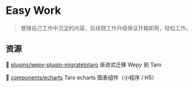 # Easy Work

> 整理自己工作中沉淀的内容，后续随工作升级保证开箱即用，轻松工作。

## 资源

👣 [plugins/wepy-plugin-migratetotaro](plugins/wepy-plugin-migratetotaro) 渐进式迁移 Wepy 到 Taro

👣 [components/echarts](components/echarts) Taro echarts 图表组件（小程序 / H5）

